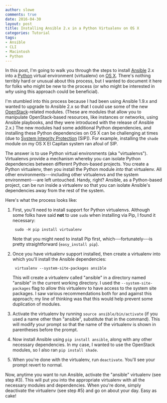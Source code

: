```yaml
---
author: slowe
comments: true
date: 2016-04-30
layout: post
title: Installing Ansible 2.x in a Python Virtualenv on OS X
categories: Tutorial
tags:
- Ansible
- CLI
- Macintosh
- Python
---
```


In this post, I'm going to walk you through the steps to install [Ansible][link-1] 2.x into a [Python][link-3] virtual environment (virtualenv) on [OS X][link-4]. There's nothing terribly hard or unusual about this process, but I wanted to document it here for folks who might be new to the process (or who might be interested in _why_ using this approach could be beneficial).

I'm stumbled into this process because I had been using Ansible 1.9.x and wanted to upgrade to Ansible 2.x so that I could use some of the new [OpenStack][link-2]-related modules. (These are modules that allow you to manipulate OpenStack-based resources, like instances or networks, using Ansible playbooks, and they were introduced with the release of Ansible 2.x.) The new modules had some additional Python dependencies, and installing these Python dependencies on OS X can be challenging at times (due to [System Integrity Protection][link-5] [SIP]). For example, installing the `shade` module on my OS X El Capitan system ran afoul of SIP.

The answer is to use Python virtual environments (aka "virtualenvs"). Virtualenvs provide a mechanism whereby you can isolate Python dependencies between different Python-based projects. You create a Python virtualenv, then you install the Python module _into_ that virtualenv. All other environments---including other virtualenvs and the system environment---are left untouched. Handy, right? Ansible, as a Python-based project, can be run inside a virtualenv so that you can isolate Ansible's dependencies away from the rest of the system.

Here's what the process looks like:

1. First, you'll need to install support for Python virtualenvs. Although some folks have said **not** to use `sudo` when installing via Pip, I found it necessary:

        sudo -H pip install virtualenv

    Note that you might need to install Pip first, which---fortunately---is pretty straightforward (`easy_install pip`).

2. Once you have virtualenv support installed, then create a virtualenv into which you'll install the Ansible dependencies:

        virtualenv --system-site-packages ansible

    This will create a virtualenv called "ansible" in a directory named "ansible" in the current working directory. I used the `--system-site-packages` flag to allow this virtualenv to have access to the system site packages. I saw various recommendations both for and against this approach; my line of thinking was that this would help prevent some duplication of modules.

3. Activate the virtualenv by running `source ansible/bin/activate` (if you used a name other than "ansible", substitute that in the command). This will modify your prompt so that the name of the virtualenv is shown in parentheses before the prompt.

4. Now install Ansible using `pip install ansible`, along with any other necessary dependencies. In my case, I wanted to use the OpenStack modules, so I also ran `pip install shade`.

5. When you're done with the virtualenv, run `deactivate`. You'll see your prompt revert to normal.

Now, anytime you want to run Ansible, activate the "ansible" virtualenv (see step #3). This will put you into the appropriate virtualenv with all the necessary modules and dependencies. When you're done, simply deactivate the virtualenv (see step #5) and go on about your day. Easy as cake!



[link-1]: https://www.ansible.com/
[link-2]: http://www.openstack.org/
[link-3]: https://www.python.org/
[link-4]: http://www.apple.com/osx/
[link-5]: https://en.wikipedia.org/wiki/System_Integrity_Protection